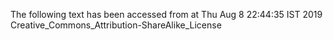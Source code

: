 The following text has been accessed from at Thu Aug 8 22:44:35 IST 2019
Creative_Commons_Attribution-ShareAlike_License
